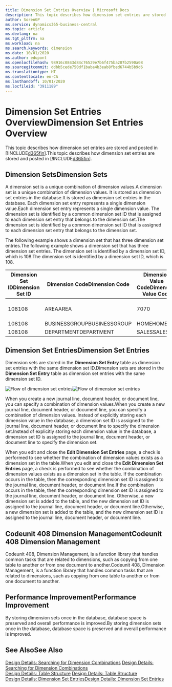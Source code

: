```yaml
---
title: Dimension Set Entries Overview | Microsoft Docs
description: This topic describes how dimension set entries are stored and posted in Dynamcis 365.
author: SorenGP
ms.service: dynamics365-business-central
ms.topic: article
ms.devlang: na
ms.tgt_pltfrm: na
ms.workload: na
ms.search.keywords: dimension
ms.date: 10/01/2020
ms.author: edupont
ms.openlocfilehash: 98916c0843d84c76529e7b6f475ba207b2590a08
ms.sourcegitcommit: ddbb5cede750df1baba4b3eab8fbed6744b5b9d6
ms.translationtype: HT
ms.contentlocale: en-CA
ms.lasthandoff: 10/01/2020
ms.locfileid: "3911189"
---
```

# <a name="dimension-set-entries-overview"></a><span data-ttu-id="23ada-103">Dimension Set Entries Overview</span><span class="sxs-lookup"><span data-stu-id="23ada-103">Dimension Set Entries Overview</span></span>
<span data-ttu-id="23ada-104">This topic describes how dimension set entries are stored and posted in [!INCLUDE[d365fin](includes/d365fin_md.md)].</span><span class="sxs-lookup"><span data-stu-id="23ada-104">This topic describes how dimension set entries are stored and posted in [!INCLUDE[d365fin](includes/d365fin_md.md)].</span></span>  

## <a name="dimension-sets"></a><span data-ttu-id="23ada-105">Dimension Sets</span><span class="sxs-lookup"><span data-stu-id="23ada-105">Dimension Sets</span></span>  
<span data-ttu-id="23ada-106">A dimension set is a unique combination of dimension values.</span><span class="sxs-lookup"><span data-stu-id="23ada-106">A dimension set is a unique combination of dimension values.</span></span> <span data-ttu-id="23ada-107">It is stored as dimension set entries in the database.</span><span class="sxs-lookup"><span data-stu-id="23ada-107">It is stored as dimension set entries in the database.</span></span> <span data-ttu-id="23ada-108">Each dimension set entry represents a single dimension value.</span><span class="sxs-lookup"><span data-stu-id="23ada-108">Each dimension set entry represents a single dimension value.</span></span> <span data-ttu-id="23ada-109">The dimension set is identified by a common dimension set ID that is assigned to each dimension set entry that belongs to the dimension set.</span><span class="sxs-lookup"><span data-stu-id="23ada-109">The dimension set is identified by a common dimension set ID that is assigned to each dimension set entry that belongs to the dimension set.</span></span>  

<span data-ttu-id="23ada-110">The following example shows a dimension set that has three dimension set entries.</span><span class="sxs-lookup"><span data-stu-id="23ada-110">The following example shows a dimension set that has three dimension set entries.</span></span> <span data-ttu-id="23ada-111">The dimension set is identified by a dimension set ID, which is 108.</span><span class="sxs-lookup"><span data-stu-id="23ada-111">The dimension set is identified by a dimension set ID, which is 108.</span></span>  

|<span data-ttu-id="23ada-112">Dimension Set ID</span><span class="sxs-lookup"><span data-stu-id="23ada-112">Dimension Set ID</span></span>|<span data-ttu-id="23ada-113">Dimension Code</span><span class="sxs-lookup"><span data-stu-id="23ada-113">Dimension Code</span></span>|<span data-ttu-id="23ada-114">Dimension Value Code</span><span class="sxs-lookup"><span data-stu-id="23ada-114">Dimension Value Code</span></span>|<span data-ttu-id="23ada-115">Dimension Value Name</span><span class="sxs-lookup"><span data-stu-id="23ada-115">Dimension Value Name</span></span>|  
|----------------------|--------------------|--------------------------|--------------------------|  
|<span data-ttu-id="23ada-116">108</span><span class="sxs-lookup"><span data-stu-id="23ada-116">108</span></span>|<span data-ttu-id="23ada-117">AREA</span><span class="sxs-lookup"><span data-stu-id="23ada-117">AREA</span></span>|<span data-ttu-id="23ada-118">70</span><span class="sxs-lookup"><span data-stu-id="23ada-118">70</span></span>|<span data-ttu-id="23ada-119">America North</span><span class="sxs-lookup"><span data-stu-id="23ada-119">America North</span></span>|  
|<span data-ttu-id="23ada-120">108</span><span class="sxs-lookup"><span data-stu-id="23ada-120">108</span></span>|<span data-ttu-id="23ada-121">BUSINESSGROUP</span><span class="sxs-lookup"><span data-stu-id="23ada-121">BUSINESSGROUP</span></span>|<span data-ttu-id="23ada-122">HOME</span><span class="sxs-lookup"><span data-stu-id="23ada-122">HOME</span></span>|<span data-ttu-id="23ada-123">Home</span><span class="sxs-lookup"><span data-stu-id="23ada-123">Home</span></span>|  
|<span data-ttu-id="23ada-124">108</span><span class="sxs-lookup"><span data-stu-id="23ada-124">108</span></span>|<span data-ttu-id="23ada-125">DEPARTMENT</span><span class="sxs-lookup"><span data-stu-id="23ada-125">DEPARTMENT</span></span>|<span data-ttu-id="23ada-126">SALES</span><span class="sxs-lookup"><span data-stu-id="23ada-126">SALES</span></span>|<span data-ttu-id="23ada-127">Sales</span><span class="sxs-lookup"><span data-stu-id="23ada-127">Sales</span></span>|  

## <a name="dimension-set-entries"></a><span data-ttu-id="23ada-128">Dimension Set Entries</span><span class="sxs-lookup"><span data-stu-id="23ada-128">Dimension Set Entries</span></span>  
<span data-ttu-id="23ada-129">Dimension sets are stored in the **Dimension Set Entry** table as dimension set entries with the same dimension set ID.</span><span class="sxs-lookup"><span data-stu-id="23ada-129">Dimension sets are stored in the **Dimension Set Entry** table as dimension set entries with the same dimension set ID.</span></span>  

<span data-ttu-id="23ada-130">![Flow of dimension set entries](media/dimensionentrynav7.png "Flow of dimension set entries")</span><span class="sxs-lookup"><span data-stu-id="23ada-130">![Flow of dimension set entries](media/dimensionentrynav7.png "Flow of dimension set entries")</span></span>  

<span data-ttu-id="23ada-131">When you create a new journal line, document header, or document line, you can specify a combination of dimension values.</span><span class="sxs-lookup"><span data-stu-id="23ada-131">When you create a new journal line, document header, or document line, you can specify a combination of dimension values.</span></span> <span data-ttu-id="23ada-132">Instead of explicitly storing each dimension value in the database, a dimension set ID is assigned to the journal line, document header, or document line to specify the dimension set.</span><span class="sxs-lookup"><span data-stu-id="23ada-132">Instead of explicitly storing each dimension value in the database, a dimension set ID is assigned to the journal line, document header, or document line to specify the dimension set.</span></span>  

<span data-ttu-id="23ada-133">When you edit and close the **Edit Dimension Set Entries** page, a check is performed to see whether the combination of dimension values exists as a dimension set in the table.</span><span class="sxs-lookup"><span data-stu-id="23ada-133">When you edit and close the **Edit Dimension Set Entries** page, a check is performed to see whether the combination of dimension values exists as a dimension set in the table.</span></span> <span data-ttu-id="23ada-134">If the combination occurs in the table, then the corresponding dimension set ID is assigned to the journal line, document header, or document line.</span><span class="sxs-lookup"><span data-stu-id="23ada-134">If the combination occurs in the table, then the corresponding dimension set ID is assigned to the journal line, document header, or document line.</span></span> <span data-ttu-id="23ada-135">Otherwise, a new dimension set is added to the table, and the new dimension set ID is assigned to the journal line, document header, or document line.</span><span class="sxs-lookup"><span data-stu-id="23ada-135">Otherwise, a new dimension set is added to the table, and the new dimension set ID is assigned to the journal line, document header, or document line.</span></span>

## <a name="codeunit-408-dimension-management"></a><span data-ttu-id="23ada-136">Codeunit 408 Dimension Management</span><span class="sxs-lookup"><span data-stu-id="23ada-136">Codeunit 408 Dimension Management</span></span>
<span data-ttu-id="23ada-137">Codeunit 408, Dimension Management, is a function library that handles common tasks that are related to dimensions, such as copying from one table to another or from one document to another.</span><span class="sxs-lookup"><span data-stu-id="23ada-137">Codeunit 408, Dimension Management, is a function library that handles common tasks that are related to dimensions, such as copying from one table to another or from one document to another.</span></span>

## <a name="performance-improvement"></a><span data-ttu-id="23ada-138">Performance Improvement</span><span class="sxs-lookup"><span data-stu-id="23ada-138">Performance Improvement</span></span>  
<span data-ttu-id="23ada-139">By storing dimension sets once in the database, database space is preserved and overall performance is improved.</span><span class="sxs-lookup"><span data-stu-id="23ada-139">By storing dimension sets once in the database, database space is preserved and overall performance is improved.</span></span>  

## <a name="see-also"></a><span data-ttu-id="23ada-140">See Also</span><span class="sxs-lookup"><span data-stu-id="23ada-140">See Also</span></span>  
<span data-ttu-id="23ada-141">[Design Details: Searching for Dimension Combinations](design-details-searching-for-dimension-combinations.md) </span><span class="sxs-lookup"><span data-stu-id="23ada-141">[Design Details: Searching for Dimension Combinations](design-details-searching-for-dimension-combinations.md) </span></span>  
<span data-ttu-id="23ada-142">[Design Details: Table Structure](design-details-table-structure.md) </span><span class="sxs-lookup"><span data-stu-id="23ada-142">[Design Details: Table Structure](design-details-table-structure.md) </span></span>  
[<span data-ttu-id="23ada-143">Design Details: Dimension Set Entries</span><span class="sxs-lookup"><span data-stu-id="23ada-143">Design Details: Dimension Set Entries</span></span>](design-details-dimension-set-entries.md)   
